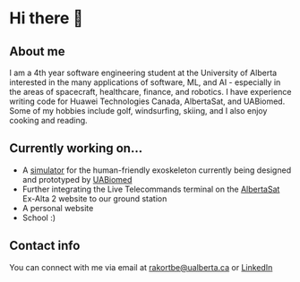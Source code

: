 # Hi there 👋

## About me
I am a 4th year software engineering student at the University of Alberta interested in the many applications of software, ML, and AI - especially in the areas of spacecraft, healthcare, finance, and robotics. I have experience writing code for Huawei Technologies Canada, AlbertaSat, and UABiomed. Some of my hobbies include golf, windsurfing, skiing, and I also enjoy cooking and reading.

## Currently working on...
- A [simulator]() for the human-friendly exoskeleton currently being designed and prototyped by [UABiomed](http://www.uabiomed.ca)
- Further integrating the Live Telecommands terminal on the [AlbertaSat](http://albertasat.ca) Ex-Alta 2 website to our ground station
- A personal website
- School :)

## Contact info
You can connect with me via email at rakortbe@ualberta.ca or [LinkedIn](https://www.linkedin.com/in/ryankortbeek/)

<!--
**ryankortbeek/ryankortbeek** is a ✨ _special_ ✨ repository because its `README.md` (this file) appears on your GitHub profile.

Here are some ideas to get you started:

- 🔭 I’m currently working on ...
- 🌱 I’m currently learning ...
- 👯 I’m looking to collaborate on ...
- 🤔 I’m looking for help with ...
- 💬 Ask me about ...
- 📫 How to reach me: ...
- 😄 Pronouns: ...
- ⚡ Fun fact: ...
-->
